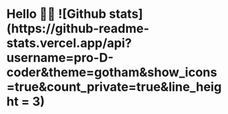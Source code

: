 <h1>Hello 👋🏻<h1\>
![Github stats](https://github-readme-stats.vercel.app/api?username=pro-D-coder&theme=gotham&show_icons=true&count_private=true&line_height = 3)<div\>

<!--
**pro-D-coder/pro-D-coder** is a ✨ _special_ ✨ repository because its `README.md` (this file) appears on your GitHub profile.

Here are some ideas to get you started:

- 🔭 I’m currently working on ...
- 🌱 I’m currently learning ...
- 👯 I’m looking to collaborate on ...
- 🤔 I’m looking for help with ...
- 💬 Ask me about ...
- 📫 How to reach me: ...
- 😄 Pronouns: ...
- ⚡ Fun fact: ...
-->
